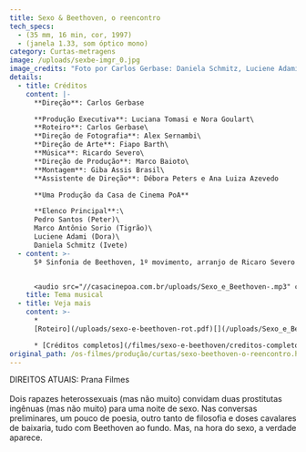 ```yaml
---
title: Sexo & Beethoven, o reencontro
tech_specs:
  - (35 mm, 16 min, cor, 1997)
  - (janela 1.33, som óptico mono)
category: Curtas-metragens
image: /uploads/sexbe-imgr_0.jpg
image_credits: "Foto por Carlos Gerbase: Daniela Schmitz, Luciene Adami"
details:
  - title: Créditos
    content: |-
      **Direção**: Carlos Gerbase

      **Produção Executiva**: Luciana Tomasi e Nora Goulart\
      **Roteiro**: Carlos Gerbase\
      **Direção de Fotografia**: Alex Sernambi\
      **Direção de Arte**: Fiapo Barth\
      **Música**: Ricardo Severo\
      **Direção de Produção**: Marco Baioto\
      **Montagem**: Giba Assis Brasil\
      **Assistente de Direção**: Débora Peters e Ana Luiza Azevedo

      **Uma Produção da Casa de Cinema PoA**

      **Elenco Principal**:\
      Pedro Santos (Peter)\
      Marco Antônio Sorio (Tigrão)\
      Luciene Adami (Dora)\
      Daniela Schmitz (Ivete)
  - content: >-
      5ª Sinfonia de Beethoven, 1º movimento, arranjo de Ricaro Severo


      <audio src="//casacinepoa.com.br/uploads/Sexo_e_Beethoven-.mp3" controls />
    title: Tema musical
  - title: Veja mais
    content: >-
      *
      [Roteiro](/uploads/sexo-e-beethoven-rot.pdf)[](/uploads/Sexo_e_Beethoven-.mp3)

      * [Créditos completos](/filmes/sexo-e-beethoven/creditos-completos/)
original_path: /os-filmes/produção/curtas/sexo-beethoven-o-reencontro.html
---
```

D﻿IREITOS ATUAIS: Prana Filmes\
\
Dois rapazes heterossexuais (mas não muito) convidam duas prostitutas ingênuas (mas não muito) para uma noite de sexo. Nas conversas preliminares, um pouco de poesia, outro tanto de filosofia e doses cavalares de baixaria, tudo com Beethoven ao fundo. Mas, na hora do sexo, a verdade aparece.
